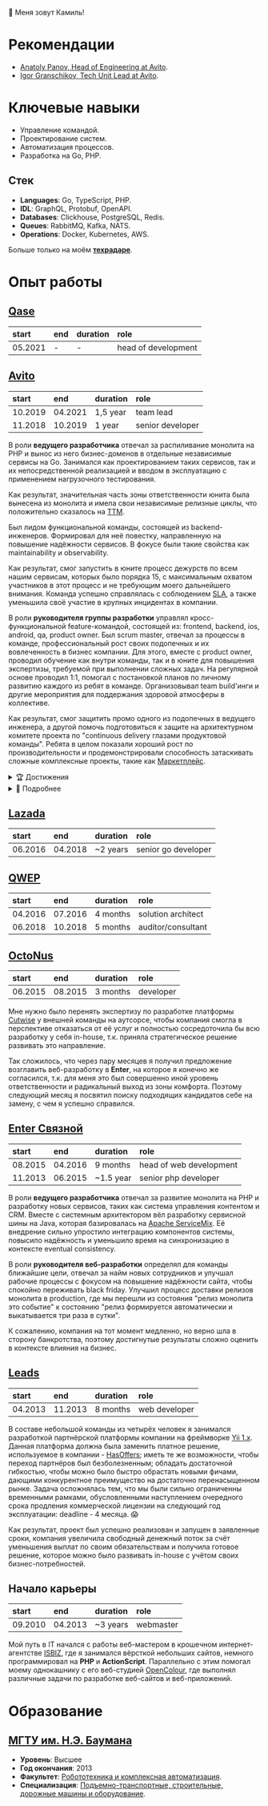 👋 Меня зовут Камиль!

# Рекомендации

- [Anatoly Panov, Head of Engineering at Avito][panov].
- [Igor Granschikov, Tech Unit Lead at Avito][granschikov].

# Ключевые навыки

- Управление командой.
- Проектирование систем.
- Автоматизация процессов.
- Разработка на Go, PHP.

## Стек

- **Languages**: Go, TypeScript, PHP.
- **IDL**: GraphQL, Protobuf, OpenAPI.
- **Databases**: Clickhouse, PostgreSQL, Redis.
- **Queues**: RabbitMQ, Kafka, NATS.
- **Operations**: Docker, Kubernetes, AWS.

Больше только на моём [**техрадаре**][techradar].

# Опыт работы

## [Qase](https://qase.io)

| start   | end | duration | role                |
|:--------|:----|:---------|:--------------------|
| 05.2021 | -   | -        | head of development |

<!-- type:brief
Выстраивание и непрерывное улучшение процесса разработки и тестирования,
повышения качества продукта и определение стратегии развития технической платформы,
организация процесса найма и непрерывный поиск талантов в продуктовую команду.
Подробно: https://bit.ly/kamilsk-and-qase
-->

## [Avito](https://avito.tech)

| start   | end     | duration | role             |
|:--------|:--------|:---------|:-----------------|
| 10.2019 | 04.2021 | 1,5 year | team lead        |
| 11.2018 | 10.2019 | 1 year   | senior developer |

<!-- type:brief
Управление feature-командой, организация работы функциональной команды, менторство.
Проектирование и разработка сервисов на Go, распил монолита на PHP крупнейшего
онлайн-классифайда в России.
Подробно: https://bit.ly/kamilsk-and-avito.
-->

В роли **ведущего разработчика** отвечал за распиливание монолита на PHP
и вынос из него бизнес-доменов в отдельные независимые сервисы на Go.
Занимался как проектированием таких сервисов, так и их непосредственной
реализацией и вводом в эксплуатацию с применением нагрузочного тестирования.

Как результат, значительная часть зоны ответственности юнита была вынесена
из монолита и имела свои независимые релизные циклы, что положительно
сказалось на [TTM](https://en.wikipedia.org/wiki/Time_to_market).

Был лидом функциональной команды, состоящей из backend-инженеров.
Формировал для неё повестку, направленную на повышение надёжности
сервисов. В фокусе были такие свойства как maintainability и observability.

Как результат, смог запустить в юните процесс дежурств по всем нашим сервисам,
которых было порядка 15, с максимальным охватом участников в этот процесс
и не требующим моего дальнейшего внимания. Команда успешно справлялась с
соблюдением [SLA](https://en.wikipedia.org/wiki/Service-level_agreement),
а также уменьшила своё участие в крупных инцидентах в компании.

В роли **руководителя группы разработки** управлял кросс-функциональной
feature-командой, состоящей из: frontend, backend, ios, android, qa,
product owner. Был scrum master, отвечал за процессы в команде,
профессиональный рост своих подопечных и их вовлеченность в бизнес
компании. Для этого, вместе с product owner, проводил обучение
как внутри команды, так и в юните для повышения экспертизы, требуемой
при выполнении сложных задач. На регулярной основе проводил 1:1, помогал
с постановкой планов по личному развитию каждого из ребят в команде.
Организовывал team build'инги и другие мероприятия для поддержания
здоровой атмосферы в коллективе.

Как результат, смог защитить промо одного из подопечных в ведущего инженера,
а другой помочь подготовиться к защите на архитектурном комитете проекта
по "continuous delivery глазами продуктовой команды". Ребята в целом показали
хороший рост по производительности и продемонстрировали способность затаскивать
сложные комплексные проекты, такие как [Маркетплейс](https://www.avito.ru/marketplace).

<details><summary>🏆 Достижения</summary><p role="separator"></p>

- [LTIP](https://en.wikipedia.org/wiki/Long-term_incentive_plan)
- [SAR](https://en.wikipedia.org/wiki/Stock_appreciation_right)
- [RSUs](https://en.wikipedia.org/wiki/Restricted_stock)
- Запромоутил двух подопечных до позиции Senior Engineer.
- Помог запустить менторскую программу в компании, был одним из первых менторов.
</details>

<details><summary>👀 Подробнее</summary><p role="separator"></p>

Участвовал в найме, как на этапе технических секций, так и на финальных этапах,
в том числе собеседовал кандидатов на роль Product Owner в свою и смежные
feature-команды. Отвечал за требования к кандидатам на этапах скрининга
и платформы. За всё время работы в компании провёл более тридцати собеседований.
Все нанятые в итоге ребята успешно проходили испытательный срок.

Внедрил обязательные публичные внутрикластерные postmortem, цель которых
повышать экспертизу и инженерную культуру, прокачивать умение находить
root cause и работать на упреждение инцидентов в будущем.

Был одним из тех, кто участвовал в запуске MVP менторской программы в Авито -
Avito.Compass. За это время смог побыть в роли ментора для пяти инженеров из разных
юнитов от junior до lead. Помогал ребятам в вопросах личной эффективности и
backend-разработке.

Организовал команду для участия на внутреннем хакатоне, где мы за ночь сделали
рабочий прототип сервиса Avito.Karma для внутреннего портала. Это был мой первый
опыт участия в подобном мероприятии.

Активно взаимодействовал с лидами других юнитов, в особенности Платформы и Архитектуры,
был ретранслятором технических нововведений в юнит и заказчиком множества фич,
которые потом реализовывались ребятами в рамках нашего внутреннего
[PaaS](https://en.wikipedia.org/wiki/Platform_as_a_service) решения.
</details>

## [Lazada](https://www.lazada.com)

| start   | end     | duration | role                |
|:--------|:--------|:---------|:--------------------|
| 06.2016 | 04.2018 | ~2 years | senior go developer |

<!-- type:brief
Разработка продуктовых сервисов крупнейшего оператора электронной коммерции
Юго-Восточной Азии.
Подробно: https://bit.ly/kamilsk-and-lazada.
-->

## [QWEP](https://qwep.ru)

| start   | end     | duration | role               |
|:--------|:--------|:---------|:-------------------|
| 04.2016 | 07.2016 | 4 months | solution architect |
| 06.2018 | 10.2018 | 5 months | auditor/consultant |

<!-- type:brief
Аудит архитектуры проекта и бизнес-процессов компании, их оптимизация и внедрение
новой модели монетизации.

Проектирование, разработка и вывод на рынок MVP системы поиска автозапчастей.

Подробно: https://bit.ly/kamilsk-and-qwep.
-->

## [OctoNus](https://octonus.com)

| start   | end     | duration | role      |
|:--------|:--------|:---------|:----------|
| 06.2015 | 08.2015 | 3 months | developer |

<!-- type:brief
Разработка платформы https://cutwise.com, организация работы с командой на аутсорсе,
развитие существующей архитектуры проекта.

Подробно: https://bit.ly/kamilsk-and-octonus.
-->

Мне нужно было перенять экспертизу по разработке платформы [Cutwise](https://cutwise.com)
у внешней команды на аутсорсе, чтобы компания смогла в перспективе отказаться
от её услуг и полностью сосредоточила бы всю разработку у себя in-house, т.к.
приняла стратегическое решение развивать это направление.

Так сложилось, что через пару месяцев я получил предложение возглавить веб-разработку
в **Enter**, на которое я конечно же согласился, т.к. для меня это был совершенно
иной уровень ответственности и радикальный выход из зоны комфорта. Поэтому следующий
месяц я посвятил поиску подходящих кандидатов себе на замену, с чем я успешно справился.

<a id="enter"></a>

## [Enter Связной](https://ru.wikipedia.org/wiki/Enter_Связной)

| start   | end     | duration  | role                    |
|:--------|:--------|:----------|:------------------------|
| 08.2015 | 04.2016 | 9 months  | head of web development |
| 11.2013 | 06.2015 | ~1.5 year | senior php developer    |

<!-- type:brief
Организация работы небольшого отдела до 15 человек, планирование разработки,
улучшение рабочих процессов и архитектуры, обеспечение высокой доступности
основного сайта компании и внутренних сервисов.

Разработка внутренних сервисов компании, таких как CRM, CMS, ESB, а также
обеспечение высокой доступности основного сайта.

Подробно: https://bit.ly/kamilsk-and-enter.
-->

В роли **ведущего разработчика** отвечал за развитие монолита на PHP и
разработку новых сервисов, таких как система управления контентом и CRM.
Вместе с системным архитектором вёл разработку сервисной шины на Java,
которая базировалась на [Apache ServiceMix](https://servicemix.apache.org).
Её внедрение сильно упростило интеграцию компонентов системы, повысило
надёжность и уменьшило время на синхронизацию в контексте eventual consistency.

В роли **руководителя веб-разработки** определял для команды ближайшие цели,
отвечал за найм новых сотрудников и улучшал рабочие процессы с фокусом на
повышение надёжности сайта, чтобы спокойно переживать black friday. Улучшил
процесс доставки релизов монолита в production, где мы перешли из состояния
"релиз монолита это событие" к состоянию "релиз формируется автоматически и
выкатывается три раза в сутки".

К сожалению, компания на тот момент медленно, но верно шла в сторону банкротства,
поэтому достигнутые результаты сложно оценить в контексте влияния на бизнес.

## [Leads](https://leads.su)

| start   | end     | duration  | role          |
|:--------|:--------|:----------|:--------------|
| 04.2013 | 11.2013 | 8 months  | web developer |

<!-- type:brief
Разработка платформы по типу https://www.hasoffers.com с нуля в составе
небольшой команды из четырёх человек.

Подробно: https://bit.ly/kamilsk-and-leads.
-->

В составе небольшой команды из четырёх человек я занимался разработкой партнёрской
платформы компании на фреймворке [Yii 1.x](https://www.yiiframework.com).
Данная платформа должна была заменить платное решение, используемое в компании -
[HasOffers](https://www.hasoffers.com); иметь те же возможности, чтобы переход
партнёров был безболезненным; обладать достаточной гибкостью, чтобы можно было
быстро обрастать новыми фичами, дающими конкурентное преимущество на достаточно
перенасыщенном рынке. Задача осложнялась тем, что мы были сильно ограниченны
временными рамками, обусловленными наступлением очередного срока продления
коммерческой лицензии на следующий год эксплуатации: deadline - 4 месяца. 😱

Как результат, проект был успешно реализован и запущен в заявленные сроки, компания
увеличила свободный денежный поток за счёт уменьшения выплат по своим обязательствам
и получила готовое решение, которое можно было развивать in-house с учётом своих
бизнес-потребностей.

<a id="webmaster"></a>

## Начало карьеры

| start   | end     | duration | role      |
|:--------|:--------|:---------|:----------|
| 09.2010 | 04.2013 | ~3 years | webmaster |

<!-- type:brief
Непродолжительная работа верстальщиком в небольшой веб-студии https://isbiz-agency.ru.
Подработки на веб-студию https://openco.ru и её развитие.

Подробно: https://bit.ly/kamilsk-as-webmaster.
-->

Мой путь в IT начался с работы веб-мастером в крошечном интернет-агентстве
[ISBIZ](https://isbiz-agency.ru), где я занимался вёрсткой небольших сайтов,
немного программировал на **PHP** и **ActionScript**. Параллельно с этим
помогал моему однокашнику с его веб-студией [OpenColour](https://openco.ru),
где выполнял различные задачи по разработке веб-сайтов и веб-приложений.

# Образование

## [МГТУ им. Н.Э. Баумана](https://bmstu.ru)

- **Уровень**: Высшее
- **Год окончания**: 2013
- **Факультет**: [Робототехника и комплексная автоматизация](http://rk.bmstu.ru).
- **Специализация**: [Подъемно-транспортные, строительные,
  дорожные машины и оборудование](http://rk4.bmstu.ru).

[panov]:                https://www.linkedin.com/in/anatoly-panov-6b75b613/
[granschikov]:          https://www.linkedin.com/in/igor-granschikov/

[techradar]:            https://radar.thoughtworks.com/?sheetId=https%3A%2F%2Fraw.githubusercontent.com%2Fkamilsk%2Fkamilsk%2Fmaster%2Fresume%2Ftechradar.csv

[work-as-webmaster]:    https://bit.ly/kamilsk-as-webmaster
[work-at-avito]:        https://bit.ly/kamilsk-and-avito
[work-at-enter]:        https://bit.ly/kamilsk-and-enter
[work-at-lazada]:       https://bit.ly/kamilsk-and-lazada
[work-at-leads]:        https://bit.ly/kamilsk-and-leads
[work-at-octonus]:      https://bit.ly/kamilsk-and-octonus
[work-at-qwep]:         https://bit.ly/kamilsk-and-qwep
